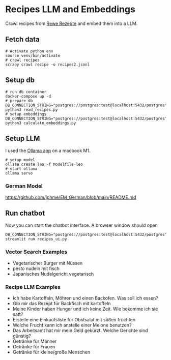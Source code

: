 # Recipes LLM and Embeddings

Crawl recipes from [Rewe Rezepte](https://www.rewe.de/rezeptsammlung/) and embed them into a LLM.

## Fetch data

```
# Activate python env
source venv/bin/activate
# crawl recipes
scrapy crawl recipe -o recipes2.jsonl
```

## Setup db

```
# run db container
docker-compose up -d
# prepare db
DB_CONNECTION_STRING="postgres://postgres:test@localhost:5432/postgres" python3 read_recipes.py
# setup embeddings
DB_CONNECTION_STRING="postgres://postgres:test@localhost:5432/postgres" python3 calculate_embeddings.py
```

## Setup LLM

I used the [Ollama app](https://ollama.ai) on a macbook M1.

```
# setup model
ollama create leo -f Modelfile-leo
# start ollama
ollama serve
```

### German Model

https://github.com/jphme/EM_German/blob/main/README.md

## Run chatbot

Now you can start the chatbot interface. A browser window should open

```
DB_CONNECTION_STRING="postgres://postgres:test@localhost:5432/postgres" streamlit run recipes_ui.py
```

### Vector Search Examples

- Vegetarischer Burger mit Nüssen
- pesto nudeln mit fisch
- Japanisches Nudelgericht vegetarisch

### Recipe LLM Examples

- Ich habe Kartoffeln, Möhren und einen Backofen. Was soll ich essen?
- Gib mir das Rezept für Backfisch mit kartoffeln
- Meine Kinder haben Hunger und ich keine Zeit. Wie bekomme ich sie satt?
- Erstelle eine Einkaufsliste für Obstsalat mit süßen früchten
- Welche Frucht kann ich anstelle einer Melone benutzen?
- Das Arbeitsamt hat mir mein Geld gekürzt. Welche Gerichte sind günstig?
- Getränke für Männer
- Getränke für Frauen
- Getränke für kleine/große Menschen
